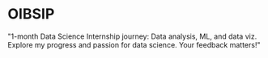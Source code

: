 # OIBSIP
"1-month Data Science Internship journey: Data analysis, ML, and data viz. Explore my progress and passion for data science. Your feedback matters!"
